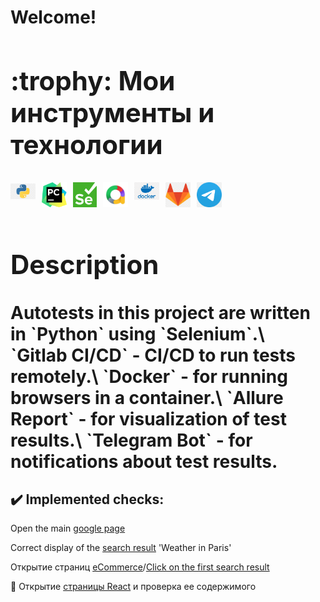 <h1>Welcome!</br>
<a name="MyToolsAndTechnologies"><h2>:trophy: Мои инструменты и технологии</h2></a>
<div class="image-container"style="display:flex; flex-wrap:wrap">
  <a href="https://www.python.org/" style="text-decoration:none; cursor:pointer; color:inherit">
    <img style="max-width:40px; max-height:40px; margin-right:10px" src="Design\Icons\python.png" alt="Python" class="project-image">
  </a>
  <a href="https://www.jetbrains.com/pycharm/" style="text-decoration:none; cursor:pointer; color:inherit">
    <img style="max-width:40px; max-height:40px; margin-right:10px" src="Design\Icons\PyCharm.png" alt="PyCharm" class="project-image">
  </a>
  <a href="https://www.selenium.dev/" style="text-decoration:none; cursor:pointer; color:inherit">
    <img style="max-width:40px; max-height:40px; margin-right:10px" src="Design\Icons\Selenium.png" alt="Selenium" class="project-image">
  </a>
  <a href="https://github.com/allure-framework" style="text-decoration:none; cursor:pointer; color:inherit">
    <img style="max-width:40px; max-height:40px; margin-right:10px" src="Design\Icons\Allure.png" alt="Allure" class="project-image">
  </a>
  <a href="https://www.docker.com/" style="text-decoration:none; cursor:pointer; color:inherit">
    <img style="max-width:40px; max-height:40px; margin-right:10px" src="Design\Icons\Docker.png" alt="Docker" class="project-image">
  </a>
  <a href="https://about.gitlab.com/" style="text-decoration:none; cursor:pointer; color:inherit">
    <img style="max-width:40px; max-height:40px; margin-right:10px" src="Design\Icons\Gitlab.png" alt="GitLab" class="project-image">
  </a>
  <a href="https://web.telegram.org/k/" style="text-decoration:none; cursor:pointer; color:inherit">
    <img style="max-width:40px; max-height:40px; margin-right:10px" src="Design\Icons\Telegram.png" alt="Telegram" class="project-image">
  </a>
</div>
<a name="Description"><h2>Description</h2></a>
Autotests in this project are written in `Python` using `Selenium`.\
`Gitlab CI/CD` - CI/CD to run tests remotely.\
`Docker` - for running browsers in a container.\
`Allure Report` - for visualization of test results.\
`Telegram Bot` - for notifications about test results.

<a name="ImplementedСhecks"><h2>:heavy_check_mark:  Implemented checks:</h2></a>

Open the main <a href = "https://www.google.com/">google page</br></a>

Correct display of the
<a href = "https://www.google.com/search?q=Weather+in+Paris&sca_esv=559361602&hl=en&sxsrf=AB5stBjLpIxQSV8xei5XMRL_rMQcuSyn5w%3A1692794506026&source=hp&ei=if7lZP64PJ2hkdUP166PsAI&iflsig=AD69kcEAAAAAZOYMmm99-32Aiq2260zSqnfvpREPaBaF&ved=0ahUKEwi-odT55vKAAxWdUKQEHVfXAyYQ4dUDCAs&uact=5&oq=Weather+in+Paris&gs_lp=Egdnd3Mtd2l6IhBXZWF0aGVyIGluIFBhcmlzMg0QLhjHARjRAxjqAhgnMgcQIxjqAhgnMgcQIxjqAhgnMgcQIxjqAhgnMgcQIxjqAhgnMgcQIxjqAhgnMgcQIxjqAhgnMgcQIxjqAhgnMgcQIxjqAhgnMgcQIxjqAhgnSO0JUIMCWIMCcAF4AJABAJgBAKABAKoBALgBA8gBAPgBAvgBAagCCg&sclient=gws-wiz">search result</a> 'Weather in Paris'
 </br>

Открытие страниц 
<a href = "https://astondevs.ru/industries/ecommerce">eCommerce</a>/<a href = "https://astondevs.ru/services/mobile-development">Click on the first search result</a>
</br>

🔎 Открытие <a href = "https://astondevs.ru/find-developers/react-js">страницы React</a> и проверка ее
содержимого
</br>